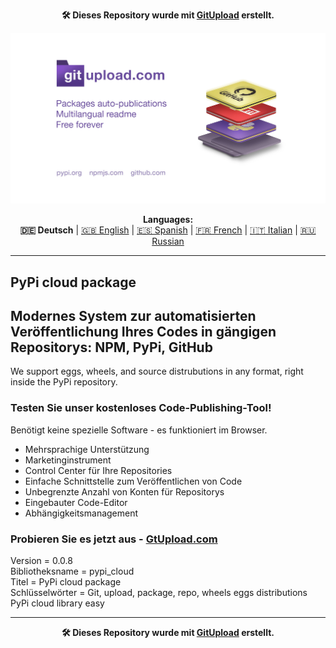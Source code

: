 <p align="center"><b>🛠️ Dieses Repository wurde mit <a href="https://gitupload.com">GitUpload</a> erstellt.</b></p>
<p align="center"><a href="https://gitupload.com"><img src="https://github.com/markolofsen/pypi_cloud//blob/master/.banners/banner_de.jpg?raw=1" /></a></p>
<p align="center"><b>Languages:</b><br /><b>🇩🇪 Deutsch</b> | <a href="https://github.com/markolofsen/pypi_cloud/blob/master/README.md">🇬🇧 English</a> | <a href="https://github.com/markolofsen/pypi_cloud/blob/master/README_es.md">🇪🇸 Spanish</a> | <a href="https://github.com/markolofsen/pypi_cloud/blob/master/README_fr.md">🇫🇷 French</a> | <a href="https://github.com/markolofsen/pypi_cloud/blob/master/README_it.md">🇮🇹 Italian</a> | <a href="https://github.com/markolofsen/pypi_cloud/blob/master/README_ru.md">🇷🇺 Russian</a></p>

---

## PyPi cloud package
## Modernes System zur automatisierten Veröffentlichung Ihres Codes in gängigen Repositorys: NPM, PyPi, GitHub

We support eggs, wheels, and source distrubutions in any format, right inside the PyPi repository.

### Testen Sie unser kostenloses Code-Publishing-Tool!

Benötigt keine spezielle Software - es funktioniert im Browser.

* Mehrsprachige Unterstützung
* Marketinginstrument
* Control Center für Ihre Repositories
* Einfache Schnittstelle zum Veröffentlichen von Code
* Unbegrenzte Anzahl von Konten für Repositorys
* Eingebauter Code-Editor
* Abhängigkeitsmanagement

### Probieren Sie es jetzt aus - <a href="https://gitupload.com">GtUpload.com</a>

Version = 0.0.8 <br />
Bibliotheksname = pypi_cloud <br />
Titel = PyPi cloud package <br />
Schlüsselwörter = Git,  upload,  package,  repo, wheels eggs distributions PyPi cloud library easy <br />

---

<p align="center"><b>🛠️ Dieses Repository wurde mit <a href="https://gitupload.com">GitUpload</a> erstellt.</b></p>
